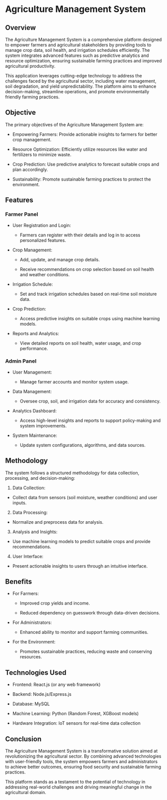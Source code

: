# Agriculture Management System

## Overview

The Agriculture Management System is a comprehensive platform designed to empower farmers and agricultural stakeholders by providing tools to manage crop data, soil health, and irrigation schedules efficiently. The system integrates advanced features such as predictive analytics and resource optimization, ensuring sustainable farming practices and improved agricultural productivity.

This application leverages cutting-edge technology to address the challenges faced by the agricultural sector, including water management, soil degradation, and yield unpredictability. The platform aims to enhance decision-making, streamline operations, and promote environmentally friendly farming practices.

## Objective

The primary objectives of the Agriculture Management System are:

* Empowering Farmers: Provide actionable insights to farmers for better crop management.

* Resource Optimization: Efficiently utilize resources like water and fertilizers to minimize waste.

* Crop Prediction: Use predictive analytics to forecast suitable crops and plan accordingly.

* Sustainability: Promote sustainable farming practices to protect the environment.

## Features

### Farmer Panel

* User Registration and Login:

  * Farmers can register with their details and log in to access personalized features.

* Crop Management:

  * Add, update, and manage crop details.

  * Receive recommendations on crop selection based on soil health and weather conditions.

* Irrigation Schedule:

  * Set and track irrigation schedules based on real-time soil moisture data.

* Crop Prediction:

  * Access predictive insights on suitable crops using machine learning models.

* Reports and Analytics:

  * View detailed reports on soil health, water usage, and crop performance.

### Admin Panel

* User Management:

  * Manage farmer accounts and monitor system usage.

* Data Management:

  * Oversee crop, soil, and irrigation data for accuracy and consistency.

* Analytics Dashboard:

  * Access high-level insights and reports to support policy-making and system improvements.

* System Maintenance:

  * Update system configurations, algorithms, and data sources.

## Methodology

The system follows a structured methodology for data collection, processing, and decision-making:

1. Data Collection:

  * Collect data from sensors (soil moisture, weather conditions) and user inputs.

2. Data Processing:

  * Normalize and preprocess data for analysis.

3. Analysis and Insights:

  * Use machine learning models to predict suitable crops and provide recommendations.

4. User Interface:

  * Present actionable insights to users through an intuitive interface.

## Benefits

* For Farmers:

  * Improved crop yields and income.

  * Reduced dependency on guesswork through data-driven decisions.

* For Administrators:

  * Enhanced ability to monitor and support farming communities.

* For the Environment:

  * Promotes sustainable practices, reducing waste and conserving resources.

## Technologies Used

* Frontend: React.js (or any web framework)

* Backend: Node.js/Express.js

* Database: MySQL

* Machine Learning: Python (Random Forest, XGBoost models)

* Hardware Integration: IoT sensors for real-time data collection

## Conclusion

The Agriculture Management System is a transformative solution aimed at revolutionizing the agricultural sector. By combining advanced technologies with user-friendly tools, the system empowers farmers and administrators to achieve better outcomes, ensuring food security and sustainable farming practices.

This platform stands as a testament to the potential of technology in addressing real-world challenges and driving meaningful change in the agricultural domain.


 
 
